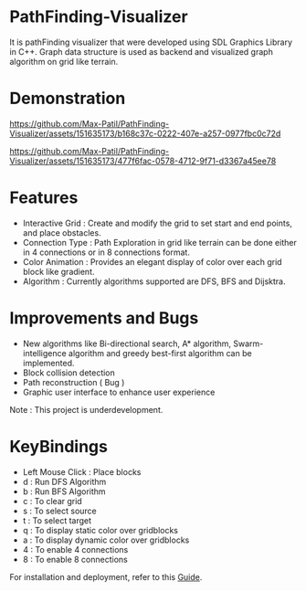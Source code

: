 # PathFinding-Visualizer
It is pathFinding visualizer that were developed using SDL Graphics Library in C++. Graph data structure is used as backend and visualized graph algorithm on grid like terrain.

# Demonstration

https://github.com/Max-Patil/PathFinding-Visualizer/assets/151635173/b168c37c-0222-407e-a257-0977fbc0c72d


https://github.com/Max-Patil/PathFinding-Visualizer/assets/151635173/477f6fac-0578-4712-9f71-d3367a45ee78



# Features
* Interactive Grid : Create and modify the grid to set start and end points, and place obstacles.
* Connection Type : Path Exploration in grid like terrain can be done either in 4 connections or in 8 connections format.
* Color Animation : Provides an elegant display of color over each grid block like gradient.
* Algorithm : Currently algorithms supported are DFS, BFS and Dijsktra.


# Improvements and Bugs
* New algorithms like Bi-directional search, A* algorithm, Swarm-intelligence algorithm and greedy best-first algorithm can be implemented.
* Block collision detection 
* Path reconstruction ( Bug )
* Graphic user interface to enhance user experience

Note : This project is underdevelopment.

# KeyBindings
* Left Mouse Click : Place blocks
* d : Run DFS Algorithm
* b : Run BFS Algorithm
* c : To clear grid
* s : To select source
* t : To select target
* q : To display static color over gridblocks 
* a : To display dynamic color over gridblocks
* 4 : To enable 4 connections
* 8 : To enable 8 connections

For installation and deployment, refer to this [Guide]( https://www.matsson.com/prog/sdl2-mingw-w64-tutorial.php ).
